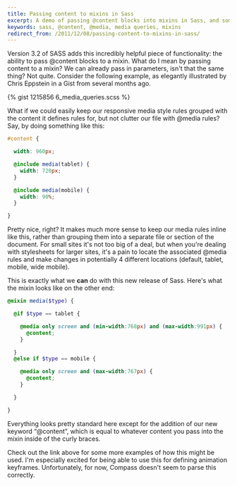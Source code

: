 ```yaml
---
title: Passing content to mixins in Sass
excerpt: A demo of passing @content blocks into mixins in Sass, and some potential use cases.
keywords: sass, @content, @media, media queries, mixins
redirect_from: /2011/12/08/passing-content-to-mixins-in-sass/
---
```


Version 3.2 of SASS adds this incredibly helpful piece of functionality: the ability to pass @content blocks to a mixin. What do I mean by passing content to a mixin? We can already pass in parameters, isn't that the same thing? Not quite. Consider the following example, as elegantly illustrated by Chris Eppstein in a Gist from several months ago.

{% gist 1215856 6_media_queries.scss %}

What if we could easily keep our responsive media style rules grouped with the content it defines rules for, but not clutter our file with @media rules? Say, by doing something like this:

```scss
#content {

  width: 960px;

  @include media(tablet) {
    width: 720px;
  }

  @include media(mobile) {
    width: 90%;
  }

}
```

Pretty nice, right? It makes much more sense to keep our media rules inline like this, rather than grouping them into a separate file or section of the document. For small sites it's not too big of a deal, but when you're dealing with stylesheets for larger sites, it's a pain to locate the associated @media rules and make changes in potentially 4 different locations (default, tablet, mobile, wide mobile).

This is exactly what we **can** do with this new release of Sass. Here's what the mixin looks like on the other end:

```scss
@mixin media($type) {

  @if $type == tablet {

    @media only screen and (min-width:768px) and (max-width:991px) {
      @content;
    }

  }
  @else if $type == mobile {

    @media only screen and (max-width:767px) {
      @content;
    }

  }

}
```

Everything looks pretty standard here except for the addition of our new keyword “@content”, which is equal to whatever content you pass into the mixin inside of the curly braces.

Check out the link above for some more examples of how this might be used. I'm especially excited for being able to use this for defining animation keyframes. Unfortunately, for now, Compass doesn't seem to parse this correctly.
